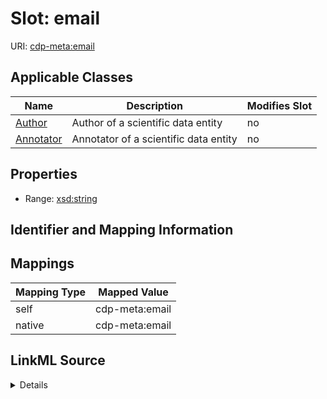 

# Slot: email

URI: [cdp-meta:email](metadataemail)



<!-- no inheritance hierarchy -->





## Applicable Classes

| Name | Description | Modifies Slot |
| --- | --- | --- |
| [Author](Author.md) | Author of a scientific data entity |  no  |
| [Annotator](Annotator.md) | Annotator of a scientific data entity |  no  |







## Properties

* Range: [xsd:string](http://www.w3.org/2001/XMLSchema#string)





## Identifier and Mapping Information








## Mappings

| Mapping Type | Mapped Value |
| ---  | ---  |
| self | cdp-meta:email |
| native | cdp-meta:email |




## LinkML Source

<details>
```yaml
name: email
alias: email
domain_of:
- Author
- Annotator
range: string

```
</details>
